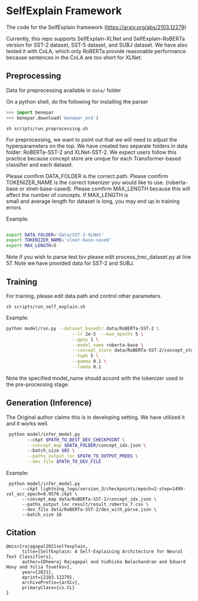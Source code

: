 # SelfExplain Framework

The code for the SelfExplain framework (https://arxiv.org/abs/2103.12279) 

Currently, this repo supports SelfExplain-XLNet and SelfExplain-RoBERTa version for SST-2 dataset, SST-5 dataset, 
and SUBJ dataset. We have also tested it with CoLA, which only RoBERTa provide reasonable performance because
sentences in the CoLA are too short for XLNet.

## Preprocessing

Data for preprocessing available in `data/` folder

On a python shell, do the following for installing the parser

```python
>>> import benepar
>>> benepar.download('benepar_en3')
```

```shell
sh scripts/run_preprocessing.sh
```

For preprocessing, we want to point out that we will need to adjust the hyperparameters on the top.
We have created two separate folders in data folder: RoBERTa-SST-2 and XLNet-SST-2. We expect users
follow this practice because concept store are unique for each Transformer-based classifier and 
each dataset.

Please comfirm DATA_FOLDER is the correct path.
Please comfirm TOKENIZER_NAME is the correct tokenizer you would like to use. (roberta-base or 
xlnet-base-cased).
Please comfirm MAX_LENGTH because this will affect the number of concepts. If MAX_LENGTH is  
small and average length for dataset is long, you may end up in training errors.

Example:
``` run_preprocessing.sh

export DATA_FOLDER='data/SST-2-XLNet'
export TOKENIZER_NAME='xlnet-base-cased'
export MAX_LENGTH=5

```

Note if you wish to parse test.tsv please edit process_trec_dataset.py at line 57.
Note we have provided data for SST-2 and SUBJ.

## Training

For training, please edit data path and control other parameters.

```shell
sh scripts/run_self_explain.sh
```

Example:

```run_self_explain.sh
python model/run.py --dataset_basedir data/RoBERTa-SST-2 \
                         --lr 2e-5  --max_epochs 5 \
                         --gpus 1 \
                         --model_name roberta-base \
                         --concept_store data/RoBERTa-SST-2/concept_store.pt \
                         --topk 5 \
                         --gamma 0.1 \
                         --lamda 0.1
```

Note the specified model_name should accord with the tokenizer used in the pre-processing stage.

## Generation (Inference)

The Original author claims this is in developing setting. We have utilized it and it works well.

```sh
 python model/infer_model.py
        --ckpt $PATH_TO_BEST_DEV_CHECKPOINT \
        --concept_map $DATA_FOLDER/concept_idx.json \ 
        --batch_size $BS \
        --paths_output_loc $PATH_TO_OUTPUT_PREDS \
        --dev_file $PATH_TO_DEV_FILE
 ```

Example:

```
 python model/infer_model.py 
      --ckpt lightning_logs/version_3/checkpoints/epoch=2-step=1499-val_acc_epoch=0.9570.ckpt \
      --concept_map data/RoBERTa-SST-2/concept_idx.json \
      --paths_output_loc result/result_roberta_7.csv \
      --dev_file data/RoBERTa-SST-2/dev_with_parse.json \
      --batch_size 16
```

## Citation 

```
@misc{rajagopal2021selfexplain,
      title={SelfExplain: A Self-Explaining Architecture for Neural Text Classifiers}, 
      author={Dheeraj Rajagopal and Vidhisha Balachandran and Eduard Hovy and Yulia Tsvetkov},
      year={2021},
      eprint={2103.12279},
      archivePrefix={arXiv},
      primaryClass={cs.CL}
}
```
